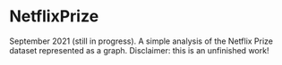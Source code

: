 # NetflixPrize
September 2021 (still in progress). A simple analysis of the Netflix Prize dataset represented as a graph.
Disclaimer: this is an unfinished work!
